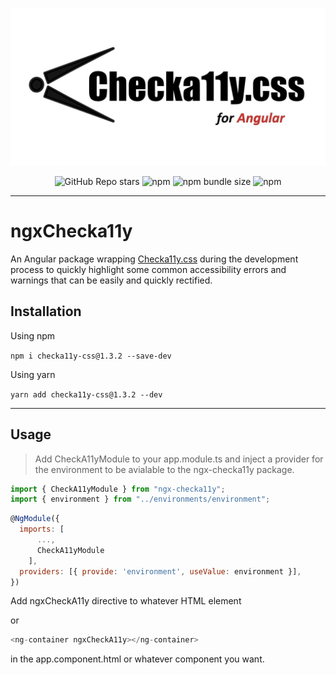 <div align="center">

![Checka11y.css logo](projects/ngx-checka11y/assets/checka11ycssforangular.jpeg)

![GitHub Repo stars](https://img.shields.io/github/stars/AlaaEl-DinAhmed/ngx-checka11y?style=social) ![npm](https://img.shields.io/npm/v/ngx-checka11y) ![npm bundle size](https://img.shields.io/bundlephobia/min/ngx-checka11y) ![npm](https://img.shields.io/npm/dw/ngx-checka11y)

</div>

---

# ngxChecka11y

An Angular package wrapping [Checka11y.css](https://github.com/jackdomleo7/Checka11y.css "Checka11y.css") during the development process to quickly highlight some common accessibility errors and warnings that can be easily and quickly rectified.

## Installation

Using npm

`npm i checka11y-css@1.3.2 --save-dev`

Using yarn

`yarn add checka11y-css@1.3.2 --dev`

---

## Usage

> Add CheckA11yModule to your app.module.ts and inject a provider for the environment to be avialable to the ngx-checka11y package.

```javascript
import { CheckA11yModule } from "ngx-checka11y";
import { environment } from "../environments/environment";
```

```javascript
@NgModule({
  imports: [
      ...,
      CheckA11yModule
    ],
  providers: [{ provide: 'environment', useValue: environment }],
})
```

Add ngxCheckA11y directive to whatever HTML element

or

```javascript
<ng-container ngxCheckA11y></ng-container>
```

in the app.component.html or whatever component you want.
